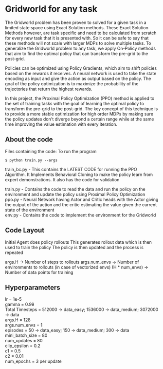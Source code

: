 # Gridworld for any task

The Gridworld problem has been proven to solved for a given task in a limited state space using Exact Solution methods. These Exact Solution Methods however, are task specific and need to be calculated from scratch for every new task that it is presented with. So it can be safe to say that these methods will not scale with larger MDPs to solve multiple tasks. To generalize the Gridworld problem to any task, we apply On-Policy methods that aim to find the optimal policy that can transform the pre-grid to the post-grid.

Policies can be optimized using Policy Gradients, which aim to shift policies based on the rewards it receives. A neural network is used to take the state encoding as input and give the action as output based on the policy. The goal of the policy optimization is to maximize the probability of the trajectories that return the highest rewards.

In this project, the Proximal Policy Optimization (PPO) method is applied to the set of training tasks with the goal of learning the optimal policy to transform the pre-grid to the post-grid. The key concept of this technique is to provide a more stable optimization for high order MDPs by making sure the policy updates don't diverge beyond a certain range while at the same time improving the value estimation with every iteration.

## About the code

Files containing the code:
To run the program
```
$ python train.py --args
```

train_bc.py - This contains the LATEST CODE for running the PPO Algorithm.  It Implements Behavioral Cloning to make the policy learn from expert demonstrations. It also has the code for validation

train.py - Contains the code to read the data and run the policy on the environment and update the policy using Proximal Policy Optimization <br />
ppo.py - Neural Network having Actor and Critic heads with the Actor giving the output of the action and the critic estimating the value given the current state of the environment <br/>
env.py - Contains the code to implement the environment for the Gridworld

## Code Layout

Initial Agent does policy rollouts
This generates rollout data which is then used to train the policy
The policy is then updated and the process is repeated

args.H -> Number of steps to rollouts
args.num_envs -> Number of environments to rollouts (in case of vectorized envs)
(H * num_envs) -> Number of data points for training

## Hyperparameters

lr = 1e-5 <br/>
gamma = 0.99 <br/>
Total Timesteps = 512000 -> data_easy; 1536000 -> data_medium; 3072000 -> data <br/>
args.H = 128 <br/>
args.num_envs = 1 <br/>
episodes = 50 -> data_easy; 150 -> data_medium; 300 -> data <br/>
mini_batch_size = 80  <br/>
num_updates = 80 <br/>
clip_epsilon = 0.2 <br/>
c1 = 0.5 <br/>
c2 = 0.01 <br/>
num_epochs = 3 per update
